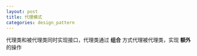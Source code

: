 ```yaml
---
layout: post
title: 代理模式
categories: design_pattern
---
```


代理类和被代理类同时实现接口，代理类通过    **组合** 方式代理被代理类，实现   **额外**  的操作
